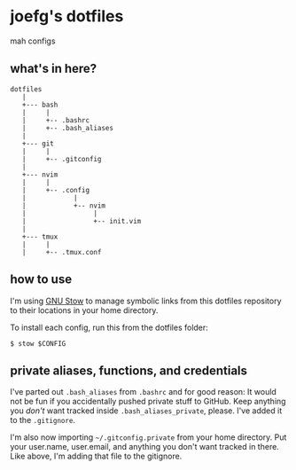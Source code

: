 # joefg's dotfiles

mah configs

## what's in here?
```
dotfiles
   |
   +--- bash
   |     |
   |     +-- .bashrc
   |     +-- .bash_aliases
   |
   +--- git
   |     |
   |     +-- .gitconfig
   |
   +--- nvim
   |     |
   |     +-- .config
   |            |
   |            +-- nvim
   |                 |
   |                 +-- init.vim
   |
   +--- tmux
   |     |
   |     +-- .tmux.conf
```

## how to use

I'm using [GNU Stow](https://www.gnu.org/software/stow/) to manage symbolic links from this dotfiles repository to their locations in your home directory.

To install each config, run this from the dotfiles folder:

```
$ stow $CONFIG
```

## private aliases, functions, and credentials

I've parted out `.bash_aliases` from `.bashrc` and for good reason: It would not be fun if you accidentally pushed private stuff to GitHub. Keep anything you *don't* want tracked inside `.bash_aliases_private`, please. I've added it to the `.gitignore`.

I'm also now importing `~/.gitconfig.private` from your home directory. Put your user.name, user.email, and anything you don't want tracked in there. Like above, I'm adding that file to the gitignore.
